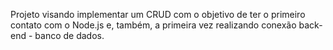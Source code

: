 Projeto visando implementar um CRUD com o objetivo de ter o primeiro contato com o Node.js e, também, a primeira vez realizando conexão back-end - banco de dados.

